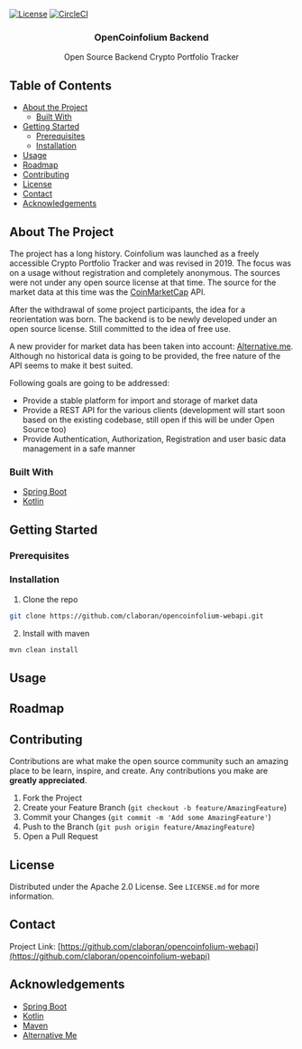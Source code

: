 
[![License](https://img.shields.io/badge/License-Apache%202.0-yellowgreen.svg)](https://github.com/claboran/opencoinfolium-webapi/blob/develop/LICENSE.md)
[![CircleCI](https://circleci.com/gh/claboran/opencoinfolium-webapi/tree/develop.svg?style=svg)](https://circleci.com/gh/claboran/opencoinfolium-webapi/tree/develop)
<br />
<p align="center">

  <h3 align="center">OpenCoinfolium Backend</h3>
  <p align="center">
    Open Source Backend Crypto Portfolio Tracker
    <br />
  </p>
</p>



<!-- TABLE OF CONTENTS -->
## Table of Contents

* [About the Project](#about-the-project)
  * [Built With](#built-with)
* [Getting Started](#getting-started)
  * [Prerequisites](#prerequisites)
  * [Installation](#installation)
* [Usage](#usage)
* [Roadmap](#roadmap)
* [Contributing](#contributing)
* [License](#license)
* [Contact](#contact)
* [Acknowledgements](#acknowledgements)



<!-- ABOUT THE PROJECT -->
## About The Project

The project has a long history. Coinfolium was launched as a freely accessible Crypto Portfolio Tracker and was 
revised in 2019. The focus was on a usage without registration and completely anonymous. 
The sources were not under any open source license at that time. The source for the market data at this time was the
[CoinMarketCap](https://coinmarketcap.com/) API.

After the withdrawal of some project participants, the idea for a reorientation was born. The backend is to be newly
developed under an open source license. Still committed to the idea of free use.

A new provider for market data has been taken into account: [Alternative.me](https://alternative.me/crypto/api/).
Although no historical data is going to be provided, the free nature of the API seems to make it best suited.

Following goals are going to be addressed:
* Provide a stable platform for import and storage of market data
* Provide a REST API for the various clients (development will start soon based on the existing codebase, 
still open if this will be under Open Source too)
* Provide Authentication, Authorization, Registration and user basic data management in a safe manner 


### Built With

* [Spring Boot](https://spring.io/projects/spring-boot)
* [Kotlin](https://kotlinlang.org/)


<!-- GETTING STARTED -->
## Getting Started


### Prerequisites



### Installation

1. Clone the repo
```sh
git clone https://github.com/claboran/opencoinfolium-webapi.git
```
2. Install with maven
```sh
mvn clean install
```



<!-- USAGE EXAMPLES -->
## Usage




<!-- ROADMAP -->
## Roadmap




<!-- CONTRIBUTING -->
## Contributing

Contributions are what make the open source community such an amazing place to be learn, inspire, and create. Any contributions you make are **greatly appreciated**.

1. Fork the Project
2. Create your Feature Branch (`git checkout -b feature/AmazingFeature`)
3. Commit your Changes (`git commit -m 'Add some AmazingFeature'`)
4. Push to the Branch (`git push origin feature/AmazingFeature`)
5. Open a Pull Request



<!-- LICENSE -->
## License

Distributed under the Apache 2.0 License. See `LICENSE.md` for more information.



<!-- CONTACT -->
## Contact


Project Link: [https://github.com/claboran/opencoinfolium-webapi](https://github.com/claboran/opencoinfolium-webapi)



<!-- ACKNOWLEDGEMENTS -->
## Acknowledgements
* [Spring Boot](https://spring.io/projects/spring-boot)
* [Kotlin](https://kotlinlang.org/)
* [Maven](https://maven.apache.org/)
* [Alternative Me](https://alternative.me/crypto/api/)
